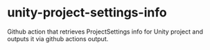 # unity-project-settings-info
Github action that retrieves ProjectSettings info for Unity project and outputs it via github actions output.
